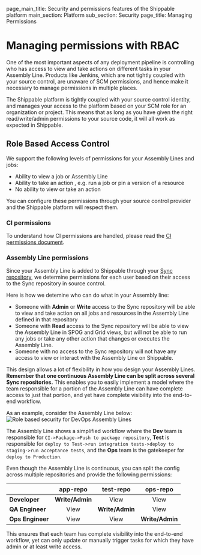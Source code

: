 page_main_title: Security and permissions features of the Shippable platform
main_section: Platform
sub_section: Security
page_title: Managing Permissions

# Managing permissions with RBAC

One of the most important aspects of any deployment pipeline is controlling who has access to view and take actions on different tasks in your Assembly Line. Products like Jenkins, which are not tightly coupled with your source control, are unaware of SCM permissions, and hence make it necessary to manage permissions in multiple places.

The Shippable platform is tightly coupled with your source control identity, and manages your access to the platform based on your SCM role for an organization or project. This means that as long as you have given the right read/write/admin permissions to your source code, it will all work as expected in Shippable.

## Role Based Access Control

We support the following levels of permissions for your Assembly Lines and jobs:

* Ability to view a job or Assembly Line
* Ability to take an action , e.g. run a job or pin a version of a resource
* No ability to view or take an action

You can configure these permissions through your source control provider and the Shippable platform will respect them.

### CI permissions

To understand how CI permissions are handled, please read the [CI permissions document](/ci/permissions/).

### Assembly Line permissions

Since your Assembly Line is added to Shippable through your [Sync repository](/platform/workflow/resource/syncrepo), we determine permissions for each user based on their access to the Sync repository in source control.

Here is how we detemine who can do what in your Assembly line:

* Someone with **Admin** or **Write** access to the Sync repository will be able to view and take action on all jobs and resources in the Assembly Line defined in that repository
* Someone with **Read** access to the Sync repository will be able to view the Assembly Line in SPOG and Grid views, but will not be able to run any jobs or take any other action that changes or executes the Assembly Line.
* Someone with no access to the Sync repository will not have any access to view or interact with the Assembly Line on Shippable.

This design allows a lot of flexibility in how you design your Assembly Lines. **Remember that one continuous Assembly Line can be split across several Sync repositories.** This enables you to easily implement a model where the team responsible for a portion of the Assembly Line can have complete access to just that portion, and yet have complete visibility into the end-to-end workflow.

As an example, consider the Assembly Line below:
<img src="/images/platform/security/ci-cd-permissions.png" alt="Role based security for DevOps Assembly Lines">

The Assembly Line shows a simplified workflow where the **Dev** team is responsible for `CI->Package->Push to package repository`, **Test** is responsible for `deploy to Test->run integration tests->deploy to staging->run acceptance tests`, and the **Ops** team is the gatekeeper for `deploy to Production`.

Even though the Assembly Line is continuous, you can split the config across multiple repositories and provide the following permissions:

|      	|  app-repo	 |  test-repo  |  ops-repo  |
|------	| :--------: | :---------: | :--------:	|
| **Developer**  	|   **Write/Admin**  	 |    View   	 |   View   	|
| **QA Engineer** 	|   View   	 |   **Write/Admin**   	 |   View   	|
| **Ops Engineer** 	|   View   	 |    View   	 |   **Write/Admin**  	|

This ensures that each team has complete visibility into the end-to-end workflow, yet can only update or manually trigger tasks for which they have admin or at least write access.

